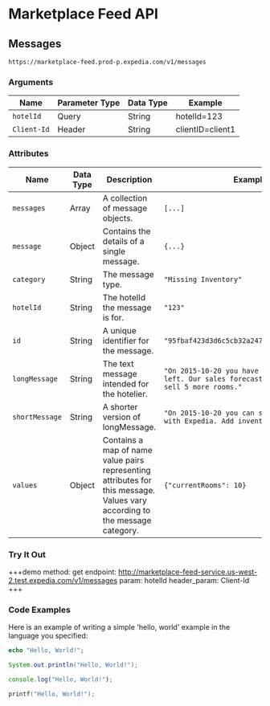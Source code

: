 # Marketplace Feed API


## Messages

```
https://marketplace-feed.prod-p.expedia.com/v1/messages
```


### Arguments


| Name                |Parameter Type |Data Type|Example           |
| ------------------- |---------------|---------| -----------------|
| ```hotelId```       | Query         |String   | hotelId=123      |
| ```Client-Id```     | Header        |String   | clientID=client1 |


### Attributes


| Name                |Data Type| Description                                 | Example     |
| ------------------- | --------| --------------------------------------------| ------------|
| ```messages```      | Array   | A collection of message objects.            | ```[...]``` |
| ```message```       | Object  | Contains the details of a single message.   | ```{...}``` |
| ```category```      | String  | The message type.                           | ```"Missing Inventory"``` |
| ```hotelId```       | String  | The hotelId the message is for.             | ```"123"``` |
| ```id```            | String  | A unique identifier for the message.        | ```"95fbaf423d3d6c5cb32a247aedc97d64b9ae1aff"``` |
| ```longMessage```   | String  | The text message intended for the hotelier. | ```"On 2015-10-20 you have only 10 rooms left. Our sales forecast shows that we can sell 5 more rooms."``` |
| ```shortMessage```  | String  | A shorter version of longMessage.           | ```"On 2015-10-20 you can sell 5 more rooms with Expedia. Add inventory now."``` |
| ```values```        | Object  | Contains a map of name value pairs representing attributes for this message. Values vary according to the message category. | ```{"currentRooms": 10}```|

### Try It Out

+++demo
method: get
endpoint: http://marketplace-feed-service.us-west-2.test.expedia.com/v1/messages
param: hotelId
header_param: Client-Id
+++

### Code Examples

Here is an example of writing a simple 'hello, world' example in the language you specified:
```php
echo "Hello, World!";
```
```java
System.out.println("Hello, World!");
```
```js
console.log("Hello, World!");
```
```c
printf("Hello, World!");
```

